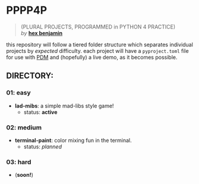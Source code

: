 # PPPP4P
> (PLURAL PROJECTS, PROGRAMMED in PYTHON 4 PRACTICE)  
> *by* **[hex benjamin](https://hexbenjam.in)**

this repository will follow a tiered folder structure which separates individual projects by *expected* difficulty. each project will have a `pyproject.toml` file for use with [PDM](https://pdm.fming.dev/latest/) and (hopefully) a live demo, as it becomes possible.

## DIRECTORY:

### **01**: easy
- **lad-mibs**: a simple mad-libs style game!
    - status: **active**

### 02: medium
- **terminal-paint**: color mixing fun in the terminal. 
    - status: *planned*

### 03: hard
- (**soon!**)